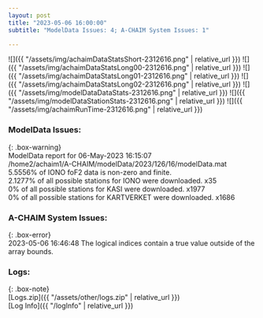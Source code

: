 ```yaml
---
layout: post
title: "2023-05-06 16:00:00"
subtitle: "ModelData Issues: 4; A-CHAIM System Issues: 1"

---
```


![]({{ "/assets/img/achaimDataStatsShort-2312616.png" | relative_url }})
![]({{ "/assets/img/achaimDataStatsLong00-2312616.png" | relative_url }})
![]({{ "/assets/img/achaimDataStatsLong01-2312616.png" | relative_url }})
![]({{ "/assets/img/achaimDataStatsLong02-2312616.png" | relative_url }})
![]({{ "/assets/img/modelDataDataStats-2312616.png" | relative_url }})
![]({{ "/assets/img/modelDataStationStats-2312616.png" | relative_url }})
![]({{ "/assets/img/achaimRunTime-2312616.png" | relative_url }})


### ModelData Issues:  
  
{: .box-warning}  
 ModelData report for 06-May-2023 16:15:07   
 /home2/achaim1/A-CHAIM/modelData/2023/126/16/modelData.mat   
 5.5556% of IONO foF2 data is non-zero and finite.   
 2.1277% of all possible stations for IONO were downloaded. x35   
 0% of all possible stations for KASI were downloaded. x1977   
 0% of all possible stations for KARTVERKET were downloaded. x1686   
  
### A-CHAIM System Issues:  
  
{: .box-error}  
2023-05-06 16:46:48 The logical indices contain a true value outside of the array bounds.  

### Logs:  
  
{: .box-note}  
[Logs.zip]({{ "/assets/other/logs.zip" | relative_url }})  
[Log Info]({{ "/logInfo" | relative_url }})  
